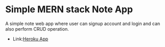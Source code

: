# Simple MERN stack Note App

A simple note web app where user can signup account and login and can also perform CRUD operation.

- Link:[Heroku App](https://my-note-app-mern.herokuapp.com/)
